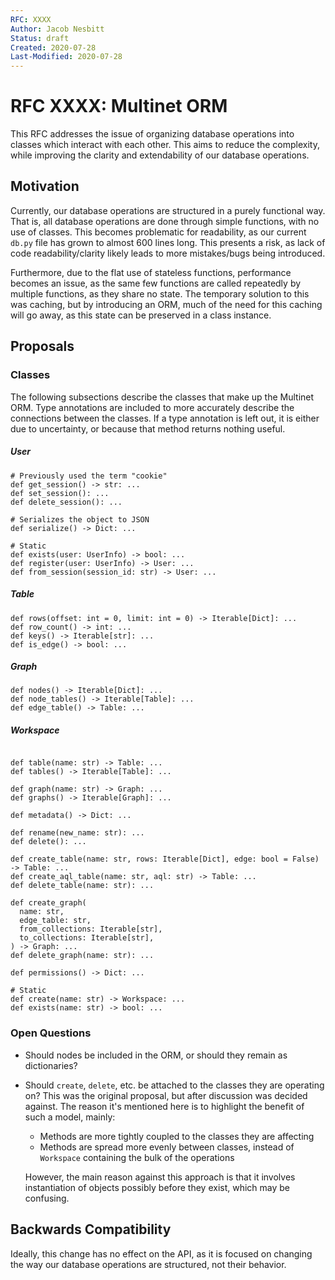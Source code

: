 ```yaml
---
RFC: XXXX
Author: Jacob Nesbitt
Status: draft
Created: 2020-07-28
Last-Modified: 2020-07-28
---
```


# RFC XXXX: Multinet ORM

This RFC addresses the issue of organizing database operations into classes which interact with each other. This aims to reduce the complexity, while improving the clarity and extendability of our database operations.

## Motivation

Currently, our database operations are structured in a purely functional way. That is, all database operations are done through simple functions, with no use of classes. This becomes problematic for readability, as our current `db.py` file has grown to almost 600 lines long. This presents a risk, as lack of code readability/clarity likely leads to more mistakes/bugs being introduced.

Furthermore, due to the flat use of stateless functions, performance becomes an issue, as the same few functions are called repeatedly by multiple functions, as they share no state. The temporary solution to this was caching, but by introducing an ORM, much of the need for this caching will go away, as this state can be preserved in a class instance.

## Proposals

### Classes
The following subsections describe the classes that make up the Multinet ORM. Type annotations are included to more accurately describe the connections between the classes. If a type annotation is left out, it is either due to uncertainty, or because that method returns nothing useful.


##### User
```
# Previously used the term "cookie"
def get_session() -> str: ...
def set_session(): ...
def delete_session(): ...

# Serializes the object to JSON
def serialize() -> Dict: ...

# Static
def exists(user: UserInfo) -> bool: ...
def register(user: UserInfo) -> User: ...
def from_session(session_id: str) -> User: ...
```

##### Table
```
def rows(offset: int = 0, limit: int = 0) -> Iterable[Dict]: ...
def row_count() -> int: ...
def keys() -> Iterable[str]: ...
def is_edge() -> bool: ...
```

##### Graph
```
def nodes() -> Iterable[Dict]: ...
def node_tables() -> Iterable[Table]: ...
def edge_table() -> Table: ...
```


##### Workspace
```

def table(name: str) -> Table: ...
def tables() -> Iterable[Table]: ...

def graph(name: str) -> Graph: ...
def graphs() -> Iterable[Graph]: ...

def metadata() -> Dict: ...

def rename(new_name: str): ...
def delete(): ...

def create_table(name: str, rows: Iterable[Dict], edge: bool = False) -> Table: ...
def create_aql_table(name: str, aql: str) -> Table: ...
def delete_table(name: str): ...

def create_graph(
  name: str,
  edge_table: str,
  from_collections: Iterable[str],
  to_collections: Iterable[str],
) -> Graph: ...
def delete_graph(name: str): ...

def permissions() -> Dict: ...

# Static
def create(name: str) -> Workspace: ...
def exists(name: str) -> bool: ...
```


### Open Questions

* Should nodes be included in the ORM, or should they remain as dictionaries?
* Should `create`, `delete`, etc. be attached to the classes they are operating on? This was the original proposal, but after discussion was decided against. The reason it's mentioned here is to highlight the benefit of such a model, mainly:
  * Methods are more tightly coupled to the classes they are affecting
  * Methods are spread more evenly between classes, instead of `Workspace` containing the bulk of the operations

  However, the main reason against this approach is that it involves instantiation of objects possibly before they exist, which may be confusing.

## Backwards Compatibility

Ideally, this change has no effect on the API, as it is focused on changing the way our database operations are structured, not their behavior.
